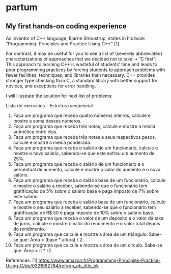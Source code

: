 # partum
## My first hands-on coding experience

As inventor of C++ language, Bjarne Stroustrup, states in his book "Programming: Principles and Practice Using C++" [1]

For contrast, it may be useful for you to see a list of (severely abbreviated) characterizations of approaches that we decided not to take:
• “C first”: This approach to learning C++ is wasteful of students’ time and leads to poor programming practices by forcing students to approach problems with fewer facilities, techniques, and libraries than necessary. C++ provides stronger type checking than C, a standard library with better support for novices, and exceptions for error handling.

I will illustrate the solution for next list of problems:

Lista de exercícios – Estrutura seqüencial
1. Faça um programa que receba quatro números inteiros, calcule e mostre a soma desses
números.
2. Faça um programa que receba três notas, calcule e mostre a média aritmética entre elas.
3. Faça um programa que receba três notas e seus respectivos pesos, calcule e mostre a média
ponderada.
4. Faça um programa que receba o salário de um funcionário, calcule e mostre o novo salário,
sabendo-se que este sofreu um aumento de 25%.
5. Faça um programa que receba o salário de um funcionário e o percentual de aumento, calcule e
mostre o valor do aumento e o novo salário.
6. Faça um programa que receba o salário base de um funcionário, calcule e mostre o salário a
receber, sabendo-se que o funcionário tem gratificação de 5% sobre o salário base e paga
imposto de 7% sobre este salário.
7. Faça um programa que receba o salário base de um funcionário, calcule e mostre o seu salário a
receber, sabendo-se que o funcionário tem gratificação de R$ 50 e paga imposto de 10% sobre o
salário base.
8. Faça um programa que receba o valor de um depósito e o valor da taxa de juros, calcule e
mostre o valor do rendimento e o valor total depois do rendimento.
9. Faça um programa que calcule e mostre a área de um triângulo. Sabe-se que: Área = (base *
altura) / 2.
10. Faça um programa que calcule e mostre a área de um círculo. Sabe-se que: Área = π * r2.



References:
[1] https://www.amazon.fr/Programming-Principles-Practice-Using-C/dp/0321992784/ref=dp_ob_title_bk
